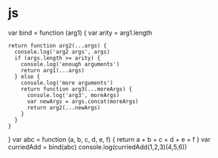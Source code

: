 # js 
var bind = function (arg1) {
    var arity = arg1.length
  
    return function arg2(...args) {
      console.log('arg2 args', args)
      if (args.length >= arity) {
        console.log('enough arguments')
        return arg1(...args)
      } else {
        console.log('more arguments')
        return function arg3(...moreArgs) {
          console.log('arg3', moreArgs)
          var newArgs = args.concat(moreArgs)
          return arg2(...newArgs)
        }
      }
    }
  }
  var abc = function (a, b, c, d, e, f) {
    return a + b + c + d + e + f 
  }
  var curriedAdd = bind(abc)
  console.log(curriedAdd(1,2,3)(4,5,6))
